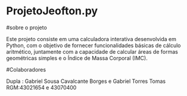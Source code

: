 # ProjetoJeofton.py

#sobre o projeto

Este projeto consiste em uma calculadora interativa desenvolvida em Python, com o objetivo de fornecer funcionalidades básicas de cálculo aritmético, juntamente com a capacidade de calcular áreas de formas geométricas simples e o Índice de Massa Corporal (IMC).

#Colaboradores

Dupla : Gabriel Sousa Cavalcante Borges e Gabriel Torres Tomas  
RGM:43021654 e 43070400
